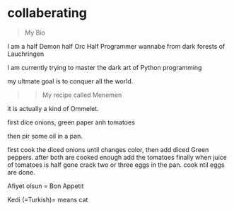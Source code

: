 # collaberating

> My Bio

I am a half Demon half Orc Half Programmer wannabe from dark forests of Lauchringen

I am currently trying to master the dark art of Python programming

my ultmate goal is to conquer all the world.


>>My recipe called Menemen

it is actually a kind of Ommelet.

first dice onions, green paper anh tomatoes

then pir some oil in a pan.

first cook the diced onions until changes color, then add diced Green peppers.
after both are cooked enough add the tomatoes
finally when juice of tomatoes is half gone crack two or three eggs in the pan. cook ntil eggs are done.


Afiyet olsun = Bon Appetit


Kedi (=Turkish)= means cat
